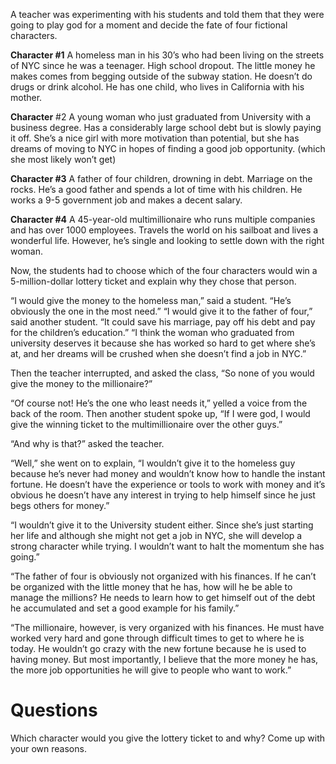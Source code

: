 A teacher was experimenting with his students and told them that they were going to
play god for a moment and decide the fate of four fictional characters.

**Character #1**
A homeless man in his 30’s who had been living on the streets of NYC since he was a teenager.
High school dropout. The little money he makes comes from begging outside of the subway
station. He doesn’t do drugs or drink alcohol. He has one child, who lives in California with
his mother.

**Character** #2
A young woman who just graduated from University with a business degree. Has a considerably large school debt but is slowly paying it off. She’s a nice girl with more motivation than potential, but she has dreams of moving to NYC in hopes of finding a good job opportunity. (which she most likely won’t get)

**Character #3**
A father of four children, drowning in debt. Marriage on the rocks. He’s a good father and spends a lot of time with his children. He works a 9-5 government job and makes a decent salary.

**Character #4**
A 45-year-old multimillionaire who runs multiple companies and has over 1000 employees.
Travels the world on his sailboat and lives a wonderful life. However, he’s single and looking
to settle down with the right woman.

Now, the students had to choose which of the four characters would win a 5-million-dollar
lottery ticket and explain why they chose that person.

“I would give the money to the homeless man,” said a student. “He’s obviously the one in the most need.”
“I would give it to the father of four,” said another student. “It could save his marriage, pay off his debt and pay for the children’s education.”
“I think the woman who graduated from university deserves it because she has worked so hard to get where she’s at, and her dreams will be crushed when she doesn’t find a job in NYC.”

Then the teacher interrupted, and asked the class, “So none of you would give the money to the millionaire?”

“Of course not! He’s the one who least needs it,” yelled a voice from the back of the room.
Then another student spoke up, “If I were god, I would give the winning ticket to the multimillionaire over the other guys.”

“And why is that?” asked the teacher.

“Well,” she went on to explain, “I wouldn’t give it to the homeless guy because he’s never had money and wouldn’t know how to handle the instant fortune. He doesn’t have the experience or tools to work with money and it’s obvious he doesn’t have any interest in trying to help himself since he just begs others for money.”

“I wouldn’t give it to the University student either. Since she’s just starting her life and although she might not get a job in NYC, she will develop a strong character while trying. I wouldn’t want to halt the momentum she has going.”

“The father of four is obviously not organized with his finances. If he can’t be organized with the little money that he has, how will he be able to manage the millions? He needs to learn how to get himself out of the debt he accumulated and set a good example for his family.”

“The millionaire, however, is very organized with his finances. He must have worked very hard and gone through difficult times to get to where he is today. He wouldn’t go crazy with the new fortune because he is used to having money. But most importantly, I believe that the more money he has, the more job opportunities he will give to people who want to work.”

# Questions

Which character would you give the lottery ticket to and why? Come up with
your own reasons.
